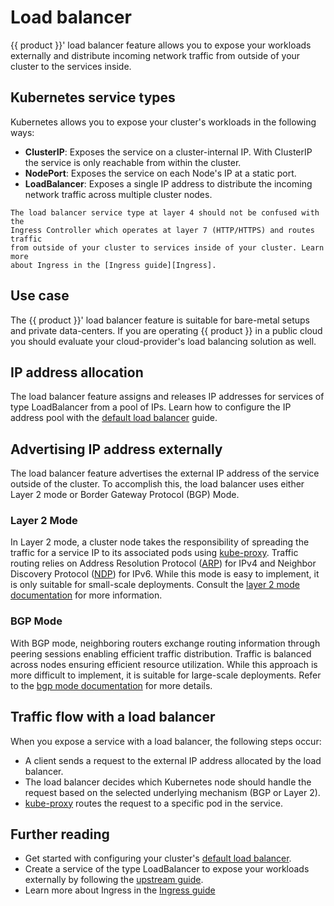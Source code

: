 # Load balancer

{{ product }}' load balancer feature allows you to expose your workloads
externally and distribute incoming network traffic from outside of your 
cluster to the services inside.

## Kubernetes service types

Kubernetes allows you to expose your cluster's workloads in the following ways:

- **ClusterIP**: Exposes the service on a cluster-internal IP. With ClusterIP
  the service is only reachable from within the cluster.
- **NodePort**: Exposes the service on each Node's IP at a static port.
- **LoadBalancer**: Exposes a single IP address to distribute the incoming
  network traffic across multiple cluster nodes.

```{note}
The load balancer service type at layer 4 should not be confused with the
Ingress Controller which operates at layer 7 (HTTP/HTTPS) and routes traffic
from outside of your cluster to services inside of your cluster. Learn more
about Ingress in the [Ingress guide][Ingress].
```

## Use case

The {{ product }}' load balancer feature is suitable for bare-metal setups and
private data-centers. If you are operating {{ product }} in a public cloud you
should evaluate your cloud-provider's load balancing solution as well.

## IP address allocation

The load balancer feature assigns and releases IP addresses
for services of type LoadBalancer from a pool of IPs. Learn how to configure
the IP address pool with the [default load balancer] guide.

## Advertising IP address externally

The load balancer feature advertises the external IP address of the service
outside of the cluster. To accomplish this, the load balancer uses either Layer
2 mode or Border Gateway Protocol (BGP) Mode.

### Layer 2 Mode 

In Layer 2 mode, a cluster node takes the
responsibility of spreading the traffic for a service IP to its associated
pods using [kube-proxy]. Traffic routing relies on Address Resolution
Protocol ([ARP]) for IPv4 and Neighbor Discovery Protocol ([NDP])
for IPv6. While this mode is easy to implement, it is only suitable for
small-scale deployments. Consult the [layer 2 mode documentation] for more
information.

### BGP Mode

With BGP mode, neighboring routers exchange routing information
through peering sessions enabling efficient traffic distribution.
Traffic is balanced across nodes ensuring efficient resource utilization.
While this approach is more difficult to implement, it is suitable for
large-scale deployments. Refer to the [bgp mode documentation] for more
details.

## Traffic flow with a load balancer

When you expose a service with a load balancer, the following steps occur:

- A client sends a request to the external IP address allocated by the load
  balancer.
- The load balancer decides which Kubernetes node should handle the request
  based on the selected underlying mechanism (BGP or Layer 2).
- [kube-proxy] routes the request to a specific pod in the service. 

## Further reading

- Get started with configuring your cluster's [default load balancer].
- Create a service of the type LoadBalancer to expose your workloads externally
  by following the [upstream guide].
- Learn more about Ingress in the [Ingress guide][Ingress]

<!-- LINKS -->

[Ingress]: ingress
[default load balancer]: /snap/howto/networking/default-loadbalancer
[kube-proxy]: https://kubernetes.io/docs/reference/command-line-tools-reference/kube-proxy/
[ARP]: https://en.wikipedia.org/wiki/Address_Resolution_Protocol
[NDP]: https://en.wikipedia.org/wiki/Neighbor_Discovery_Protocol
[layer 2 mode documentation]: https://metallb.io/concepts/layer2/
[bgp mode documentation]: https://metallb.io/concepts/bgp/
[upstream guide]: https://kubernetes.io/docs/tasks/access-application-cluster/create-external-load-balancer/#create-a-service
